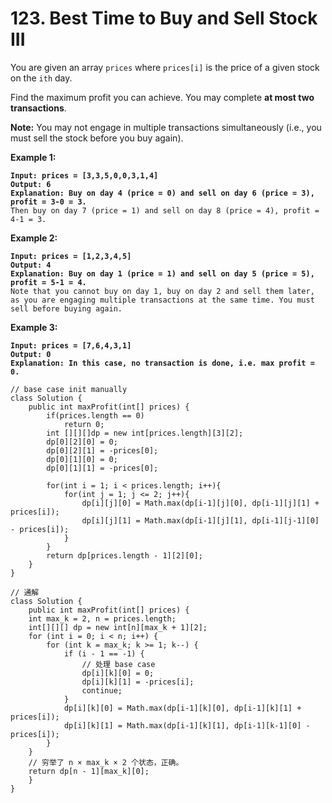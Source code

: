# 123. Best Time to Buy and Sell Stock III

You are given an array `prices` where `prices[i]` is the price of a given stock on the `ith` day.

Find the maximum profit you can achieve. You may complete **at most two transactions**.

**Note:** You may not engage in multiple transactions simultaneously (i.e., you must sell the stock before you buy again).

&#x20;

**Example 1:**

<pre><code><strong>Input: prices = [3,3,5,0,0,3,1,4]
</strong><strong>Output: 6
</strong><strong>Explanation: Buy on day 4 (price = 0) and sell on day 6 (price = 3), profit = 3-0 = 3.
</strong>Then buy on day 7 (price = 1) and sell on day 8 (price = 4), profit = 4-1 = 3.
</code></pre>

**Example 2:**

<pre><code><strong>Input: prices = [1,2,3,4,5]
</strong><strong>Output: 4
</strong><strong>Explanation: Buy on day 1 (price = 1) and sell on day 5 (price = 5), profit = 5-1 = 4.
</strong>Note that you cannot buy on day 1, buy on day 2 and sell them later, as you are engaging multiple transactions at the same time. You must sell before buying again.
</code></pre>

**Example 3:**

<pre><code><strong>Input: prices = [7,6,4,3,1]
</strong><strong>Output: 0
</strong><strong>Explanation: In this case, no transaction is done, i.e. max profit = 0.
</strong></code></pre>

```
// base case init manually 
class Solution {
    public int maxProfit(int[] prices) {
        if(prices.length == 0)
            return 0;
        int [][][]dp = new int[prices.length][3][2];
        dp[0][2][0] = 0;
        dp[0][2][1] = -prices[0];
        dp[0][1][0] = 0;
        dp[0][1][1] = -prices[0];
        
        for(int i = 1; i < prices.length; i++){
            for(int j = 1; j <= 2; j++){
                dp[i][j][0] = Math.max(dp[i-1][j][0], dp[i-1][j][1] + prices[i]);
                dp[i][j][1] = Math.max(dp[i-1][j][1], dp[i-1][j-1][0] - prices[i]);
            }
        }
        return dp[prices.length - 1][2][0];
    }
}

// 通解
class Solution {
    public int maxProfit(int[] prices) {
    int max_k = 2, n = prices.length;
    int[][][] dp = new int[n][max_k + 1][2];
    for (int i = 0; i < n; i++) {
        for (int k = max_k; k >= 1; k--) {
            if (i - 1 == -1) {
                // 处理 base case
                dp[i][k][0] = 0;
                dp[i][k][1] = -prices[i];
                continue;
            }
            dp[i][k][0] = Math.max(dp[i-1][k][0], dp[i-1][k][1] + prices[i]);
            dp[i][k][1] = Math.max(dp[i-1][k][1], dp[i-1][k-1][0] - prices[i]);
        }
    }
    // 穷举了 n × max_k × 2 个状态，正确。
    return dp[n - 1][max_k][0];
    }
}
```
